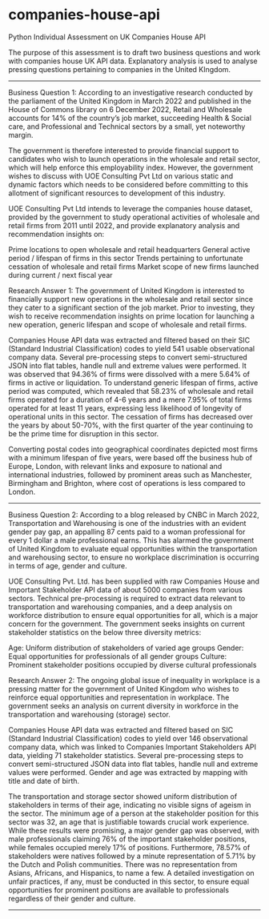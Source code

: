 # companies-house-api
Python Individual Assessment on UK Companies House API

The purpose of this assessment is to draft two business questions and work with companies house UK API data. Explanatory analysis is used to analyse pressing questions pertaining to companies in the United KIngdom.

______________________________________________________________________________________________________________________________________________________________________

Business Question 1:
According to an investigative research conducted by the parliament of the United Kingdom in March 2022 and published in the House of Commons library on 6 December 2022, Retail and Wholesale accounts for 14% of the country’s job market, succeeding Health & Social care, and Professional and Technical sectors by a small, yet noteworthy margin.

The government is therefore interested to provide financial support to candidates who wish to launch operations in the wholesale and retail sector, which will help enforce this employability index. However, the government wishes to discuss with UOE Consulting Pvt Ltd on various static and dynamic factors which needs to be considered before committing to this allotment of significant resources to development of this industry.

UOE Consulting Pvt Ltd intends to leverage the companies house dataset, provided by the government to study operational activities of wholesale and retail firms from 2011 until 2022, and provide explanatory analysis and recommendation insights on:

Prime locations to open wholesale and retail headquarters
General active period / lifespan of firms in this sector
Trends pertaining to unfortunate cessation of wholesale and retail firms
Market scope of new firms launched during current / next fiscal year

Research Answer 1:
The government of United Kingdom is interested to financially support new operations in the wholesale and retail sector since they cater to a significant section of the job market. Prior to investing, they wish to receive recommendation insights on prime location for launching a new operation, generic lifespan and scope of wholesale and retail firms.

Companies House API data was extracted and filtered based on their SIC (Standard Industrial Classification) codes to yield 541 usable observational company data. Several pre-processing steps to convert semi-structured JSON into flat tables, handle null and extreme values were performed. It was observed that 94.36% of firms were dissolved with a mere 5.64% of firms in active or liquidation. To understand generic lifespan of firms, active period was computed, which revealed that 58.23% of wholesale and retail firms operated for a duration of 4-6 years and a mere 7.95% of total firms operated for at least 11 years, expressing less likelihood of longevity of operational units in this sector. The cessation of firms has decreased over the years by about 50-70%, with the first quarter of the year continuing to be the prime time for disruption in this sector.

Converting postal codes into geographical coordinates depicted most firms with a minimum lifespan of five years, were based off the business hub of Europe, London, with relevant links and exposure to national and international industries, followed by prominent areas such as Manchester, Birmingham and Brighton, where cost of operations is less compared to London.

______________________________________________________________________________________________________________________________________________________________________

Business Question 2:
According to a blog released by CNBC in March 2022, Transportation and Warehousing is one of the industries with an evident gender pay gap, an appalling 87 cents paid to a woman professional for every 1 dollar a male professional earns. This has alarmed the government of United Kingdom to evaluate equal opportunities within the transportation and warehousing sector, to ensure no workplace discrimination is occurring in terms of age, gender and culture.

UOE Consulting Pvt. Ltd. has been supplied with raw Companies House and Important Stakeholder API data of about 5000 companies from various sectors. Technical pre-processing is required to extract data relevant to transportation and warehousing companies, and a deep analysis on workforce distribution to ensure equal opportunities for all, which is a major concern for the government. The government seeks insights on current stakeholder statistics on the below three diversity metrics:

Age: Uniform distribution of stakeholders of varied age groups
Gender: Equal opportunities for professionals of all gender groups
Culture: Prominent stakeholder positions occupied by diverse cultural professionals

Research Answer 2:
The ongoing global issue of inequality in workplace is a pressing matter for the government of United Kingdom who wishes to reinforce equal opportunities and representation in workplace. The government seeks an analysis on current diversity in workforce in the transportation and warehousing (storage) sector.

Companies House API data was extracted and filtered based on SIC (Standard Industrial Classification) codes to yield over 146 observational company data, which was linked to Companies Important Stakeholders API data, yielding 71 stakeholder statistics. Several pre-processing steps to convert semi-structured JSON data into flat tables, handle null and extreme values were performed. Gender and age was extracted by mapping with title and date of birth.

The transportation and storage sector showed uniform distribution of stakeholders in terms of their age, indicating no visible signs of ageism in the sector. The minimum age of a person at the stakeholder position for this sector was 32, an age that is justifiable towards crucial work experience. While these results were promising, a major gender gap was observed, with male professionals claiming 76% of the important stakeholder positions, while females occupied merely 17% of positions. Furthermore, 78.57% of stakeholders were natives followed by a minute representation of 5.71% by the Dutch and Polish communities. There was no representation from Asians, Africans, and Hispanics, to name a few. A detailed investigation on unfair practices, if any, must be conducted in this sector, to ensure equal opportunities for prominent positions are available to professionals regardless of their gender and culture.

______________________________________________________________________________________________________________________________________________________________________
